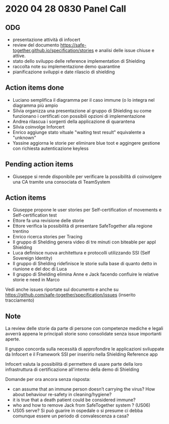 # 2020 04 28 0830 Panel Call

## ODG 

- presentazione attività di infocert
- review del documento https://safe-together.github.io/specification/stories e analisi delle issue chiuse e attive.
- stato dello sviluppo delle reference implementation di Shielding
- raccolta note su implementazione demo quarantine
- pianificazione sviluppi e date rilascio di shielding

## Action items done

- Luciano semplifica il diagramma per il caso immune (o lo integra nel diagramma più ampio	
- Silvia organizza una presentazione al gruppo di Shielding su come funzionano i certificati con possibili opzioni di implementazione
- Andrea rilascua i sorgenti della applicazione di quarantena
- Silvia coinvolge Inforcert
- Enrico aggiunge stato vituale  "waiting test result" equivalente a "unknown"
- Yassine aggiorna le storie per eliminare blue toot e aggingere gestione con richiesta autenticazione keyless

## Pending action items
- Giuseppe si rende disponibile per verificare la possibilità di coinvolgere una CA  tramite una consociata di TeamSystem

## Action items

- Giuseppe propone le  user stories per Self-certification of movements e Self-certification test
- Ettore fa una revisione delle storie
- Ettore verifica la possibilità di presentare SafeTogether alla regione trentino
- Enrico ricerca stories per Tracing
- Il gruppo di Shelding genera video di tre minuti con biteable per appl Shielding
- Luca definisce nuova architettura e protocolli utilizzando SSI  (Self Sovereign Identity)
- Il gruppo di Shelding  ridefinisce le storie sulla base di quanto detto in riunione e del doc di Luca
- Il gruppo di Shelding  elimina Anne e Jack facendo confluire le relative storie e need in Marco

Vedi anche issues  riportate sul documento e anche su  https://github.com/safe-together/specification/issues (inserito tracciamento)


## Note

La review delle storie da parte di persone con competenze mediche e legali avverrà appena le principali storie sono consolidate senza issue importanti aperte.

Il gruppo concorda sulla necessità di approfondire le applicazioni sviluppate da Infocert e il Framework SSI per inserirlo nella Shielding Reference app

Infocert valuta la possibilità di permettere di usare parte della loro  infrastruttura di certificazione all'interno della demo di Shielding 




Domande per ora  ancora senza risposta:
- can assume that an immune person doesn’t carrying the virus? How about behaviour re-safety in cleaning/hygiene? 
- it is true that a death patient could be considered immune? 
- who and how to remove Jack from SafeTogether system ? (US06)
- US05 serve? Si può guarire in ospedale o si presume ci debba comunque essere un periodo di convalescenza a casa?



